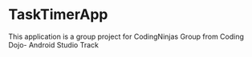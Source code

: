# TaskTimerApp
This application is a group project for CodingNinjas Group from Coding Dojo- Android Studio Track
